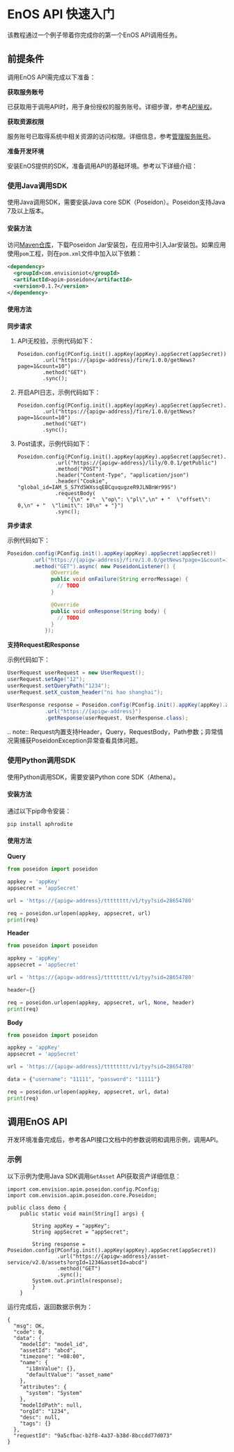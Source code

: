 # EnOS API 快速入门

该教程通过一个例子带着你完成你的第一个EnOS API调用任务。

## 前提条件

调用EnOS API需完成以下准备：

**获取服务账号**

已获取用于调用API时，用于身份授权的服务账号。详细步骤，参考[API鉴权](overview#authentication)。

**获取资源权限**

服务账号已取得系统中相关资源的访问权限。详细信息，参考[管理服务账号](/docs/iam/zh_CN/latest/howto/service_account/managing_service_account.html)。

**准备开发环境**

安装EnOS提供的SDK，准备调用API的基础环境。参考以下详细介绍：

### 使用Java调用SDK
使用Java调用SDK，需要安装Java core SDK（Poseidon）。Poseidon支持Java 7及以上版本。

#### 安装方法
访问[Maven仓库](https://mvnrepository.com/artifact/com.envisioniot/apim-poseidon/0.1.7)，下载Poseidon Jar安装包，在应用中引入Jar安装包。如果应用使用`pom`工程，则在`pom.xml`文件中加入以下依赖：

```xml
<dependency>
  <groupId>com.envisioniot</groupId>
  <artifactId>apim-poseidon</artifactId>
  <version>0.1.7</version>
</dependency>
```
#### 使用方法

**同步请求**

1. API无校验，示例代码如下：

   ```
   Poseidon.config(PConfig.init().appKey(appKey).appSecret(appSecret))
           .url("https://{apigw-address}/fire/1.0.0/getNews?page=1&count=10")
           .method("GET")
           .sync();
   ```

2. 开启API日志，示例代码如下：

   ```
   Poseidon.config(PConfig.init().appKey(appKey).appSecret(appSecret).debug())
           .url("https://{apigw-address}/fire/1.0.0/getNews?page=1&count=10")
           .method("GET")
           .sync();
   ```

3. Post请求，示例代码如下：

   ```
   Poseidon.config(PConfig.init().appKey(appKey).appSecret(appSecret).debug())
               .url("https://{apigw-address}/lily/0.0.1/getPublic")
               .method("POST")
               .header("Content-Type", "application/json")
               .header("Cookie", "global_id=IAM_S_S7Yd5WXssqEBCququgzeR9JLNBnWr99S")
               .requestBody(
                   "{\n" + "  \"op\": \"pl\",\n" + "  \"offset\": 0,\n" + "  \"limit\": 10\n" + "}")
               .sync();
   ```

**异步请求**

示例代码如下：

```java
Poseidon.config(PConfig.init().appKey(appKey).appSecret(appSecret))
        .url("https://{apigw-address}/fire/1.0.0/getNews?page=1&count=10")
        .method("GET").async( new PoseidonListener() {
              @Override
              public void onFailure(String errorMessage) {
                // TODO
              }

              @Override
              public void onResponse(String body) {
                // TODO
              }
            });
```

**支持Request和Response**

示例代码如下：

```java
UserRequest userRequest = new UserRequest();
userRequest.setAge("12");
userRequest.setQueryPath("1234");
userRequest.setX_custom_header("ni hao shanghai");

UserResponse response = Poseidon.config(PConfig.init().appKey(appKey).appSecret(appSecret).debug())
            .url("https://{apigw-address}")
            .getResponse(userRequest, UserResponse.class);
```
.. note:: Request内置支持Header，Query，RequestBody，Path参数；异常情况需捕获PoseidonException异常查看具体问题。

### 使用Python调用SDK
使用Python调用SDK，需要安装Python core SDK（Athena）。

#### 安装方法

通过以下pip命令安装：

```
pip install aphrodite
```

#### 使用方法

**Query** 

```python
from poseidon import poseidon

appkey = 'appKey'
appsecret = 'appSecret'

url = 'https://{apigw-address}/tttttttt/v1/tyy?sid=28654780'

req = poseidon.urlopen(appkey, appsecret, url)
print(req)
```
**Header**

```python
from poseidon import poseidon

appkey = 'appKey'
appsecret = 'appSecret'

url = 'https://{apigw-address}/tttttttt/v1/tyy?sid=28654780'

header={}

req = poseidon.urlopen(appkey, appsecret, url, None, header)
print(req)

```

**Body**

```python
from poseidon import poseidon

appkey = 'appKey'
appsecret = 'appSecret'

url = 'https://{apigw-address}/tttttttt/v1/tyy?sid=28654780'

data = {"username": "11111", "password": "11111"}

req = poseidon.urlopen(appkey, appsecret, url, data)
print(req)

```

## 调用EnOS API

开发环境准备完成后，参考各API接口文档中的参数说明和调用示例，调用API。

### 示例

以下示例为使用Java SDK调用`GetAsset` API获取资产详细信息：

```
import com.envision.apim.poseidon.config.PConfig;
import com.envision.apim.poseidon.core.Poseidon;

public class demo {
    public static void main(String[] args) {

        String appKey = "appKey";
        String appSecret = "appSecret";

        String response = Poseidon.config(PConfig.init().appKey(appKey).appSecret(appSecret))
                .url("https://{apigw-address}/asset-service/v2.0/assets?orgId=1234&assetId=abcd")
                .method("GET")
                .sync();
        System.out.println(response);
        }
    }
```

运行完成后，返回数据示例为：

```
{
  "msg": OK,
  "code": 0,
  "data": {
    "modelId": "model_id",
    "assetId": "abcd",
    "timezone": "+08:00",
    "name": {
      "i18nValue": {},
      "defaultValue": "asset_name"
    },
    "attributes": {
      "system": "System"
    },
    "modelIdPath": null,
    "orgId": "1234",
    "desc": null,
    "tags": {}
  },
  "requestId": "9a5cfbac-b2f8-4a37-b38d-8bccdd77d073"
}
```

